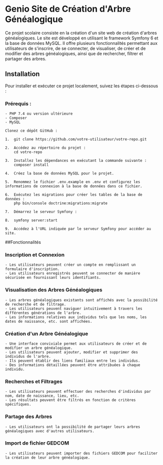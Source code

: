 # Genio Site de Création d'Arbre Généalogique


Ce projet scolaire consiste en la création d'un site web de création d'arbres généalogiques. Le site est développé en utilisant le framework Symfony 6 et la base de données MySQL. Il offre plusieurs fonctionnalités permettant aux utilisateurs de s'inscrire, de se connecter, de visualiser, de créer et de modifier des arbres généalogiques, ainsi que de rechercher, filtrer et partager des arbres.

## Installation

Pour installer et exécuter ce projet localement, suivez les étapes ci-dessous :

### Prérequis :

    - PHP 7.4 ou version ultérieure
    - Composer
    - MySQL

    Clonez ce dépôt GitHub :

    1.  git clone https://github.com/votre-utilisateur/votre-repo.git

    2.  Accédez au répertoire du projet :
        cd votre-repo

    3.  Installez les dépendances en exécutant la commande suivante :
        composer install

    4.  Créez la base de données MySQL pour le projet.

    5.  Renommez le fichier .env.example en .env et configurez les informations de connexion à la base de données dans ce fichier.

    6.  Exécutez les migrations pour créer les tables de la base de données :
        php bin/console doctrine:migrations:migrate

    7.  Démarrez le serveur Symfony :

    8.  symfony server:start
    
    9.  Accédez à l'URL indiquée par le serveur Symfony pour accéder au site.

##Fonctionnalités

  ### Inscription et Connexion

    - Les utilisateurs peuvent créer un compte en remplissant un formulaire d'inscription.
    - Les utilisateurs enregistrés peuvent se connecter de manière sécurisée en fournissant leurs identifiants.

  ### Visualisation des Arbres Généalogiques

    - Les arbres généalogiques existants sont affichés avec la possibilité de recherche et de filtrage.
    - Les utilisateurs peuvent naviguer intuitivement à travers les différentes générations de l'arbre.
    - Les informations relatives aux individus tels que les noms, les dates de naissance, etc. sont affichées.

  ### Création d'un Arbre Généalogique

    - Une interface conviviale permet aux utilisateurs de créer et de modifier un arbre généalogique.
    - Les utilisateurs peuvent ajouter, modifier et supprimer des individus de l'arbre.
    - Ils peuvent établir des liens familiaux entre les individus.
    - Des informations détaillées peuvent être attribuées à chaque individu.

  ### Recherches et Filtrages

    - Les utilisateurs peuvent effectuer des recherches d'individus par nom, date de naissance, lieu, etc.
    - Les résultats peuvent être filtrés en fonction de critères spécifiques.

  ### Partage des Arbres

    - Les utilisateurs ont la possibilité de partager leurs arbres généalogiques avec d'autres utilisateurs.

  ### Import de fichier GEDCOM

    - Les utilisateurs peuvent importer des fichiers GEDCOM pour faciliter la création de leur arbre généalogique.
